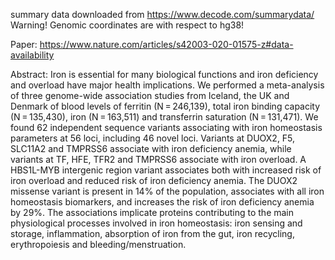 summary data downloaded from https://www.decode.com/summarydata/
Warning! Genomic coordinates are with respect to hg38!

Paper: https://www.nature.com/articles/s42003-020-01575-z#data-availability

Abstract: Iron is essential for many biological functions and iron deficiency and overload have major health implications. We performed a meta-analysis of three genome-wide association studies from Iceland, the UK and Denmark of blood levels of ferritin (N = 246,139), total iron binding capacity (N = 135,430), iron (N = 163,511) and transferrin saturation (N = 131,471). We found 62 independent sequence variants associating with iron homeostasis parameters at 56 loci, including 46 novel loci. Variants at DUOX2, F5, SLC11A2 and TMPRSS6 associate with iron deficiency anemia, while variants at TF, HFE, TFR2 and TMPRSS6 associate with iron overload. A HBS1L-MYB intergenic region variant associates both with increased risk of iron overload and reduced risk of iron deficiency anemia. The DUOX2 missense variant is present in 14% of the population, associates with all iron homeostasis biomarkers, and increases the risk of iron deficiency anemia by 29%. The associations implicate proteins contributing to the main physiological processes involved in iron homeostasis: iron sensing and storage, inflammation, absorption of iron from the gut, iron recycling, erythropoiesis and bleeding/menstruation.